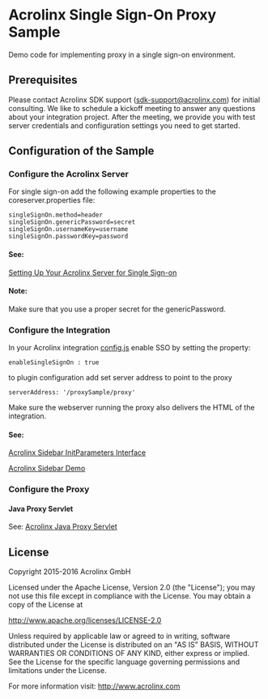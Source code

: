 # Acrolinx Single Sign-On Proxy Sample

Demo code for implementing proxy in a single sign-on environment.

## Prerequisites

Please contact Acrolinx SDK support (sdk-support@acrolinx.com) for initial consulting. 
We like to schedule a kickoff meeting to answer any questions about your integration project. 
After the meeting, we provide you with test server credentials and configuration settings you need to get started.

## Configuration of the Sample

### Configure the Acrolinx Server

For single sign-on add the following example properties to the coreserver.properties file:

```
singleSignOn.method=header
singleSignOn.genericPassword=secret
singleSignOn.usernameKey=username
singleSignOn.passwordKey=password
```

#### See:

[Setting Up Your Acrolinx Server for Single Sign-on](https://support.acrolinx.com/hc/en-us/articles/207827495-Setting-Up-Your-Acrolinx-Server-for-Single-Sign-on)

#### Note:

Make sure that you use a proper secret for the genericPassword.

### Configure the Integration

In your Acrolinx integration [config.js](https://github.com/acrolinx/acrolinx-sidebar-demo/blob/master/samples/config.js) enable SSO by setting the property: 

`enableSingleSignOn : true`

to plugin configuration add set server address to point to the proxy 

`serverAddress: '/proxySample/proxy'`

Make sure the webserver running the proxy also delivers the HTML of the integration. 

#### See:

[Acrolinx Sidebar InitParameters Interface](https://cdn.rawgit.com/acrolinx/acrolinx-sidebar-demo/master/doc/pluginDoc/interfaces/_plugin_interfaces_.initparameters.html#enablesinglesignon)

[Acrolinx Sidebar Demo](https://github.com/acrolinx/acrolinx-sidebar-demo)

### Configure the Proxy

#### Java Proxy Servlet

See: [Acrolinx Java Proxy Servlet](java/servlet/README.md)

## License

Copyright 2015-2016 Acrolinx GmbH

Licensed under the Apache License, Version 2.0 (the "License");
you may not use this file except in compliance with the License.
You may obtain a copy of the License at

http://www.apache.org/licenses/LICENSE-2.0

Unless required by applicable law or agreed to in writing, software
distributed under the License is distributed on an "AS IS" BASIS,
WITHOUT WARRANTIES OR CONDITIONS OF ANY KIND, either express or implied.
See the License for the specific language governing permissions and
limitations under the License.

For more information visit: http://www.acrolinx.com
